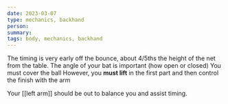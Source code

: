 ```yaml
---
date: 2023-03-07
type: mechanics, backhand
person: 
summary: 
tags: body, mechanics, backhand
---
```


The timing is very early off the bounce, about 4/5ths the height of the net from the table.
The angle of your bat is important (how open or closed)
You must cover the ball
However, you **must lift** in the first part and then control the finish with the arm

Your [[left arm]] should be out to balance you and assist timing.

 